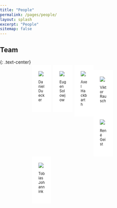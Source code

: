 ```yaml
---
title: "People"
permalink: /pages/people/
layout: splash
excerpt: "People"
sitemap: false
---
```


<style>
body{
  margin: 0;
  padding: 0;
}

 .box1, .box2, .box3 {
     float: left;
     width: 20%;
     margin-right: 2%;
     padding: 20px;
     background: #FFFFFF;
     box-sizing: border-box;
}

.box3 {
     margin-right: 0;
}
</style>

<h2>Team</h2>
{: .text-center}

<div style="margin-left:20%; margin-right:20%; text-align: justify">
<div class="box1"><img src="https://johtobi.github.io/images/placeholder-male.jpg"><br><p style="font-size:80%">Daniel Duecker</p></div>
  <div class="box2"><img src="https://johtobi.github.io/images/placeholder-male.jpg"><br><p style="font-size:80%">Eugen Solowjow</p></div>
  <div class="box3"><img src="https://johtobi.github.io/images/placeholder-male.jpg"><br><p style="font-size:80%">Axel Hackbarth</p></div>
</div>
<br>
<div style="margin-left:20%; margin-right:20%; text-align: justify">
  <div class="box1"><img src="https://johtobi.github.io/images/placeholder-male.jpg"><br><p style="font-size:80%">Viktor Rausch</p></div>
  <div class="box2"><img src="https://johtobi.github.io/images/placeholder-male.jpg"><br><p style="font-size:80%">René Geist</p></div>
  <div class="box3"><img src="https://johtobi.github.io/images/placeholder-male.jpg"><br><p style="font-size:80%">Tobias Johannink</p></div>
  <!-- <div class="box3"><img src="https://johtobi.github.io/images/placeholder-male.jpg"><br><p style="font-size:80%">Max Mustermann</p></div> -->
</div>
